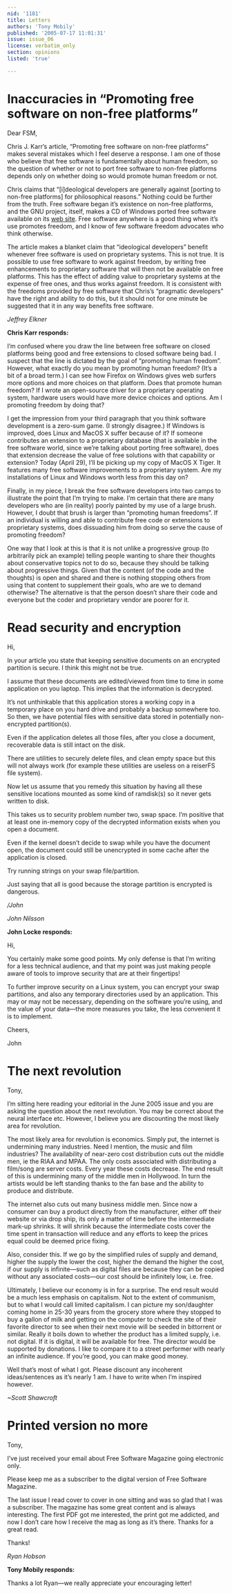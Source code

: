 ```yaml
---
nid: '1181'
title: Letters
authors: 'Tony Mobily'
published: '2005-07-17 11:01:31'
issue: issue_06
license: verbatim_only
section: opinions
listed: 'true'

---
```


# Inaccuracies in “Promoting free software on non-free platforms”

Dear FSM,



Chris J. Karr’s article, “Promoting free software on non-free platforms” makes several mistakes which I feel deserve a response. I am one of those who believe that free software is fundamentally about human freedom, so the question of whether or not to port free software to non-free platforms depends only on whether doing so would promote human freedom or not.

Chris claims that “[i]deological developers are generally against [porting to non-free platforms] for philosophical reasons.” Nothing could be further from the truth. Free software began it’s existence on non-free platforms, and the GNU project, itself, makes a CD of Windows ported free software available on its [web site]( http://www.gnu.org/order/windows.html). Free software anywhere is a good thing when it’s use promotes freedom, and I know of few software freedom advocates who think otherwise.

The article makes a blanket claim that “ideological developers” benefit whenever free software is used on proprietary systems. This is not true. It is possible to use free software to work against freedom, by writing free enhancements to proprietary software that will then not be available on free platforms. This has the effect of adding value to proprietary systems at the expense of free ones, and thus works against freedom. It is consistent with the freedoms provided by free software that Chris’s “pragmatic developers” have the right and ability to do this, but it should not for one minute be suggested that it in any way benefits free software.



_Jeffrey Elkner_



**Chris Karr responds:**

I’m confused where you draw the line between free software on closed platforms being good and free extensions to closed software being bad. I suspect that the line is dictated by the goal of “promoting human freedom”. However, what exactly do you mean by promoting human freedom? (It’s a bit of a broad term.) I can see how Firefox on Windows gives web surfers more options and more choices on that platform. Does that promote human freedom? If I wrote an open-source driver for a proprietary operating system, hardware users would have more device choices and options. Am I promoting freedom by doing that?

I get the impression from your third paragraph that you think software development is a zero-sum game. (I strongly disagree.) If Windows is improved, does Linux and MacOS X suffer because of it? If someone contributes an extension to a proprietary database (that is available in the free software world, since we’re talking about porting free software), does that extension decrease the value of free solutions with that capability or extension? Today (April 29), I’ll be picking up my copy of MacOS X Tiger. It features many free software improvements to a proprietary system. Are my installations of Linux and Windows worth less from this day on?

Finally, in my piece, I break the free software developers into two camps to illustrate the point that I’m trying to make. I’m certain that there are many developers who are (in reality) poorly painted by my use of a large brush. However, I doubt that brush is larger than “promoting human freedoms”. If an individual is willing and able to contribute free code or extensions to proprietary systems, does dissuading him from doing so serve the cause of promoting freedom?

One way that I look at this is that it is not unlike a progressive group (to arbitrarily pick an example) telling people wanting to share their thoughts about conservative topics not to do so, because they should be talking about progressive things. Given that the content (of the code and the thoughts) is open and shared and there is nothing stopping others from using that content to supplement their goals, who are we to demand otherwise? The alternative is that the person doesn’t share their code and everyone but the coder and proprietary vendor are poorer for it.


# Read security and encryption

Hi,



In your article you state that keeping sensitive documents on an encrypted partition is secure. I think this might not be true.

I assume that these documents are edited/viewed from time to time in some application on you laptop. This implies that the information is decrypted.

It’s not unthinkable that this application stores a working copy in a temporary place on you hard drive and probably a backup somewhere too. So then, we have potential files with sensitive data stored in potentially non-encrypted partition(s).

Even if the application deletes all those files, after you close a document, recoverable data is still intact on the disk.

There are utilities to securely delete files, and clean empty space but this will not always work (for example these utilities are useless on a reiserFS file system).

Now let us assume that you remedy this situation by having all these sensitive locations mounted as some kind of ramdisk(s) so it never gets written to disk.

This takes us to security problem number two, swap space. I’m positive that at least one in-memory copy of the decrypted information exists when you open a document.

Even if the kernel doesn’t decide to swap while you have the document open, the document could still be unencrypted in some cache after the application is closed.

Try running strings on your swap file/partition.

Just saying that all is good because the storage partition is encrypted is dangerous.



_/John_

_John Nilsson_



**John Locke responds:**

Hi, 



You certainly make some good points. My only defense is that I’m writing for a less technical audience, and that my point was just making people aware of tools to improve security that are at their fingertips!

To further improve security on a Linux system, you can encrypt your swap partitions, and also any temporary directories used by an application. This may or may not be necessary, depending on the software you’re using, and the value of your data—the more measures you take, the less convenient it is to implement.



Cheers,

John


# The next revolution

Tony,



I’m sitting here reading your editorial in the June 2005 issue and you are asking the question about the next revolution. You may be correct about the neural interface etc. However, I believe you are discounting the most likely area for revolution.

The most likely area for revolution is economics. Simply put, the internet is undermining many industries. Need I mention, the music and film industries? The availability of near-zero cost distribution cuts out the middle men, ie the RIAA and MPAA. The only costs associated with distributing a film/song are server costs. Every year these costs decrease. The end result of this is undermining many of the middle men in Hollywood. In turn the artists would be left standing thanks to the fan base and the ability to produce and distribute.

The internet also cuts out many business middle men. Since now a consumer can buy a product directly from the manufacturer, either off their website or via drop ship, its only a matter of time before the intermediate mark-up shrinks. It will shrink because the intermediate costs cover the time spent in transaction will reduce and any efforts to keep the prices equal could be deemed price fixing.

Also, consider this. If we go by the simplified rules of supply and demand, higher the supply the lower the cost, higher the demand the higher the cost, if our supply is infinite—such as digital files are because they can be copied without any associated costs—our cost should be infinitely low, i.e. free.

Ultimately, I believe our economy is in for a surprise. The end result would be a much less emphasis on capitalism. Not to the extent of communism, but to what I would call limited capitalism. I can picture my son/daughter coming home in 25-30 years from the grocery store where they stopped to buy a gallon of milk and getting on the computer to check the site of their favorite director to see when their next movie will be seeded in bittorrent or similar. Really it boils down to whether the product has a limited supply, i.e. not digital. If it is digital, it will be available for free. The director would be supported by donations. I like to compare it to a street performer with nearly an infinite audience. If you’re good, you can make good money.

Well that’s most of what I got. Please discount any incoherent ideas/sentences as it’s nearly 1 am. I have to write when I’m inspired however.



_~Scott Shawcroft_


# Printed version no more



Tony,



I’ve just received your email about Free Software Magazine going electronic only.

Please keep me as a subscriber to the digital version of Free Software Magazine.

The last issue I read cover to cover in one sitting and was so glad that I was a subscriber. The magazine has some great content and is always interesting. The first PDF got me interested, the print got me addicted, and now I don’t care how I receive the mag as long as it’s there. Thanks for a great read.



Thanks!

_Ryan Hobson_



**Tony Mobily responds:**

Thanks a lot Ryan—we really appreciate your encouraging letter!







